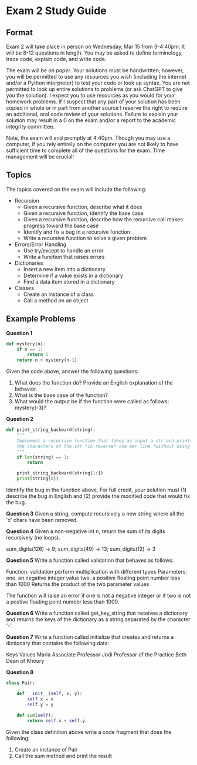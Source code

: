 Exam 2 Study Guide
==================

## Format

Exam 2 will take place in person on Wednesday, Mar 15 from 3-4:40pm. It will be 8-12 questions in length. You may be asked to define terminology, trace code, explain code, and write code. 

The exam will be *on paper*. Your solutions must be handwritten; however, you will be permitted to use any resources you wish (including the internet and/or a Python interpreter) to test your code or look up syntax. You are not permitted to look up entire solutions to problems (or ask ChatGPT to give you the solution). I expect you to use resources as you would for your homework problems. If I suspect that any part of your solution has been copied in whole or in part from another source I reserve the right to require an additional, oral code review of your solutions. Failure to explain your solution may result in a 0 on the exam and/or a report to the academic integrity committee.

Note, the exam will end promptly at 4:40pm. Though you may use a computer, if you rely entirely on the computer you are not likely to have sufficient time to complete all of the questions for the exam. Time management will be crucial!

## Topics

The topics covered on the exam will include the following:

* Recursion
  - Given a recursive function, describe what it does
  - Given a recursive function, identify the base case
  - Given a recursive function, describe how the recursive call makes progress toward the base case
  - Identify and fix a bug in a recursive function
  - Write a recursive function to solve a given problem
* Errors/Error Handling
  - Use try/except to handle an error
  - Write a function that raises errors
* Dictionaries
  - Insert a new item into a dictionary
  - Determine if a value exists in a dictionary
  - Find a data item stored in a dictionary
* Classes
  - Create an instance of a class
  - Call a method on an object


## Example Problems

**Question 1**

```python
def mystery(n):
	if n == 1:
		return 1
	return n + mystery(n-1)

```

Given the code above, answer the following questions:

1. What does the function do? Provide an English explanation of the behavior.
2. What is the base case of the function?
3. What would the output be if the function were called as follows: mystery(-3)?

**Question 2**

```python
def print_string_backward(string):
	"""
	Implement a recursive function that takes as input a str and prints 
	the characters of the str *in reverse* one per line *without using a loop*. 
	"""
	if len(string) == 1:
		return

	print_string_backward(string[1:])
	print(string[0])
```

Identify the bug in the function above. For full credit, your solution must (1) describe the bug in English and (2) provide the modified code that would fix the bug.

**Question 3**
Given a string, compute recursively a new string where all the 'x' chars have been removed.

**Question 4**
Given a non-negative int n, return the sum of its digits recursively (no loops). 

sum\_digits(126) → 9; sum\_digits(49) → 13; sum\_digits(12) → 3

**Question 5**
Write a function called validation that behaves as follows:

Function: validation
   perform multiplication with different types
Parameters:
   one. an negative integer value
   two. a positive floating point number less than 1000
Returns the product of the two parameter values

The function will raise an error if one is not a negative integer or if two is not a postive floating point numebr less than 1000.

**Question 6**
Write a function called get\_key\_string that receives a dictionary and returns the keys of the dictionary as a string separated by the character '-'.

**Question 7**
Write a function called initialize that creates and returns a dictionary that contains the following data:

Keys	Values
Maria	Associate Professor
Jodi	Professor of the Practice
Beth	Dean of Khoury

**Question 8**

```python
class Pair:

	def __init__(self, x, y):
		self.x = x
		self.y = y	
				
	def sum(self):
		return self.x + self.y
```

Given the class definition above write a code fragment that does the following:

1. Create an instance of Pair
2. Call the sum method and print the result